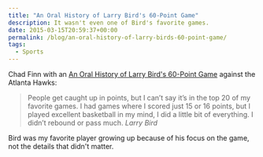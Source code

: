```yaml
---
title: "An Oral History of Larry Bird's 60-Point Game"
description: It wasn't even one of Bird's favorite games.
date: 2015-03-15T20:59:37+00:00
permalink: /blog/an-oral-history-of-larry-birds-60-point-game/
tags:
  - Sports
---
```


Chad Finn with an [An Oral History of Larry Bird's 60-Point Game](http://www.boston.com/sports/touching_all_the_bases/2015/03/it_was_like_living_in_a_video_game_an_oral_history_of_larry.html) against the Atlanta Hawks:

> People get caught up in points, but I can’t say it’s in the top 20 of my favorite games. I had games where I scored just 15 or 16 points, but I played excellent basketball in my mind, I did a little bit of everything. I didn’t rebound or pass much.
> <cite>Larry Bird</cite>

Bird was my favorite player growing up because of his focus on the game, not the details that didn't matter.
